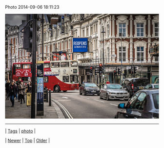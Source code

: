 <!--
title: Photo 2014-09-06 18
date: 2020-06-28T15:27:00.382Z
tags: photo
-->


Photo 2014-09-06 18:11:23

![](96803638862-0.jpg)

<!--BOTTOM-POST-NAVIGATION-->
---

| [Tags](tags.md) | [photo](tag-photo.md) |

| [Newer](96803637712.md) | [Top](index.md) | [Older](96809931024.md) |
